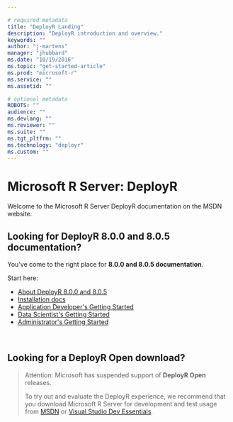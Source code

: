 ```yaml
---

# required metadata
title: "DeployR Landing"
description: "DeployR introduction and overview."
keywords: ""
author: "j-martens"
manager: "jhubbard"
ms.date: "10/19/2016"
ms.topic: "get-started-article"
ms.prod: "microsoft-r"
ms.service: ""
ms.assetid: ""

# optional metadata
ROBOTS: ""
audience: ""
ms.devlang: ""
ms.reviewer: ""
ms.suite: ""
ms.tgt_pltfrm: ""
ms.technology: "deployr"
ms.custom: ""
---
```


# Microsoft R Server: DeployR

Welcome to the Microsoft R Server DeployR documentation on the MSDN website.

## Looking for DeployR 8.0.0 and 8.0.5 documentation?

You've come to the right place for **8.0.0 and 8.0.5 documentation**. 

Start here:
+ [About DeployR 8.0.0 and 8.0.5](https://msdn.microsoft.com/en-us/microsoft-r/deployr-about.md)
+ [Installation docs](https://msdn.microsoft.com/en-us/microsoft-r/deployr-installation.md)
+ [Application Developer's Getting Started](https://msdn.microsoft.com/en-us/microsoft-r/deployr-application-developer-getting-started.md)
+ [Data Scientist's Getting Started](https://msdn.microsoft.com/en-us/microsoft-r/deployr-data-scientist-getting-started.md)
+ [Administrator's Getting Started](https://msdn.microsoft.com/en-us/microsoft-r/deployr-administrator-getting-started.md)

<br>

## Looking for a DeployR Open download?

>Attention: Microsoft has suspended support of **DeployR Open** releases. 
>
>To try out and evaluate the DeployR experience, we recommend that you download Microsoft R Server for development and test usage from [MSDN](http://aka.ms/rserver/linux/download) or [Visual Studio Dev Essentials](https://www.visualstudio.com/dev-essentials/).